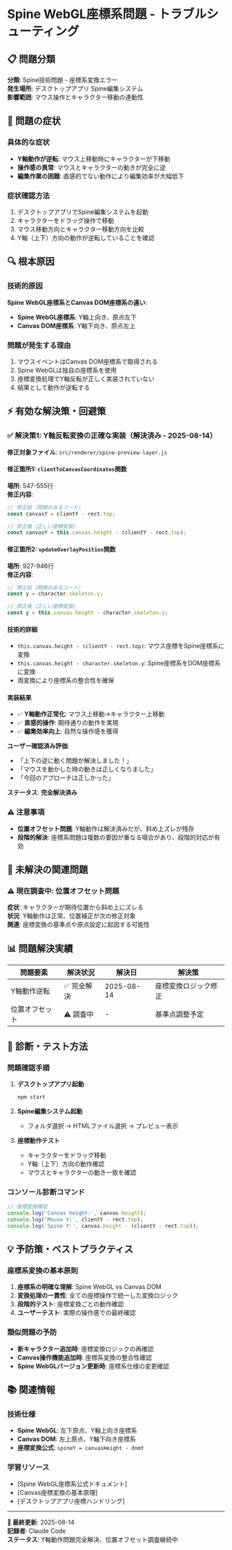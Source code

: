 # Spine WebGL座標系問題 - トラブルシューティング

## 📋 問題分類
**分類**: Spine技術問題 - 座標系変換エラー  
**発生場所**: デスクトップアプリ Spine編集システム  
**影響範囲**: マウス操作とキャラクター移動の連動性  

## 🚨 問題の症状

### 具体的な症状
- **Y軸動作が逆転**: マウス上移動時にキャラクターが下移動
- **操作感の異常**: マウスとキャラクターの動きが完全に逆
- **編集作業の困難**: 直感的でない動作により編集効率が大幅低下

### 症状確認方法
1. デスクトップアプリでSpine編集システムを起動
2. キャラクターをドラッグ操作で移動
3. マウス移動方向とキャラクター移動方向を比較
4. Y軸（上下）方向の動作が逆転していることを確認

## 🔍 根本原因

### 技術的原因
**Spine WebGL座標系とCanvas DOM座標系の違い**:
- **Spine WebGL座標系**: Y軸上向き、原点左下
- **Canvas DOM座標系**: Y軸下向き、原点左上

### 問題が発生する理由
1. マウスイベントはCanvas DOM座標系で取得される
2. Spine WebGLは独自の座標系を使用
3. 座標変換処理でY軸反転が正しく実装されていない
4. 結果として動作が逆転する

## ⚡ 有効な解決策・回避策

### ✅ **解決策1: Y軸反転変換の正確な実装**（解決済み - 2025-08-14）

**修正対象ファイル**: `src/renderer/spine-preview-layer.js`

#### **修正箇所1**: `clientToCanvasCoordinates`関数
**場所**: 547-555行  
**修正内容**:
```javascript
// 修正前（問題のあるコード）
const canvasY = clientY - rect.top;

// 修正後（正しい座標変換）
const canvasY = this.canvas.height - (clientY - rect.top);
```

#### **修正箇所2**: `updateOverlayPosition`関数
**場所**: 927-946行  
**修正内容**:
```javascript
// 修正前（問題のあるコード）
const y = character.skeleton.y;

// 修正後（正しい座標変換）
const y = this.canvas.height - character.skeleton.y;
```

#### **技術的詳細**
- `this.canvas.height - (clientY - rect.top)`: マウス座標をSpine座標系に変換
- `this.canvas.height - character.skeleton.y`: Spine座標系をDOM座標系に変換
- 両変換により座標系の整合性を確保

#### **実装結果**
- ✅ **Y軸動作正常化**: マウス上移動→キャラクター上移動
- ✅ **直感的操作**: 期待通りの動作を実現
- ✅ **編集効率向上**: 自然な操作感を獲得

**ユーザー確認済み評価**:
- 「上下の逆に動く問題が解決しました！」
- 「マウスを動かした時の動きは正しくなりました」
- 「今回のアプローチは正しかった」

**ステータス**: <!-- 🔒 確定済み解決策 - 変更禁止 --> **完全解決済み**

### ⚠️ **注意事項**
- **位置オフセット問題**: Y軸動作は解決済みだが、斜め上ズレが残存
- **段階的解決**: 座標系問題は複数の要因が重なる場合があり、段階的対応が有効

## 🔄 未解決の関連問題

### ⚠️ **現在調査中**: 位置オフセット問題
**症状**: キャラクターが期待位置から斜め上にズレる  
**状況**: Y軸動作は正常、位置補正が次の修正対象  
**関連**: 座標変換の基準点や原点設定に起因する可能性

## 📊 問題解決実績

| 問題要素 | 解決状況 | 解決日 | 解決策 |
|---------|---------|-------|-------|
| Y軸動作逆転 | ✅ 完全解決 | 2025-08-14 | 座標変換ロジック修正 |
| 位置オフセット | ⚠️ 調査中 | - | 基準点調整予定 |

## 🔧 診断・テスト方法

### 問題確認手順
1. **デスクトップアプリ起動**
   ```bash
   npm start
   ```

2. **Spine編集システム起動**
   - フォルダ選択 → HTMLファイル選択 → プレビュー表示

3. **座標動作テスト**
   - キャラクターをドラッグ移動
   - Y軸（上下）方向の動作確認
   - マウスとキャラクターの動き一致を確認

### コンソール診断コマンド
```javascript
// 座標変換確認
console.log('Canvas height:', canvas.height);
console.log('Mouse Y:', clientY - rect.top);
console.log('Spine Y:', canvas.height - (clientY - rect.top));
```

## 💡 予防策・ベストプラクティス

### 座標系変換の基本原則
1. **座標系の明確な理解**: Spine WebGL vs Canvas DOM
2. **変換処理の一貫性**: 全ての座標操作で統一した変換ロジック
3. **段階的テスト**: 座標変換ごとの動作確認
4. **ユーザーテスト**: 実際の操作感での最終確認

### 類似問題の予防
- **新キャラクター追加時**: 座標変換ロジックの再確認
- **Canvas操作機能追加時**: 座標系変換の整合性確認
- **Spine WebGLバージョン更新時**: 座標系仕様の変更確認

## 📚 関連情報

### 技術仕様
- **Spine WebGL**: 左下原点、Y軸上向き座標系
- **Canvas DOM**: 左上原点、Y軸下向き座標系
- **座標変換公式**: `spineY = canvasHeight - domY`

### 学習リソース
- [Spine WebGL座標系公式ドキュメント]
- [Canvas座標変換の基本原理]
- [デスクトップアプリ座標ハンドリング]

---

**📝 最終更新**: 2025-08-14  
**記録者**: Claude Code  
**ステータス**: Y軸動作問題完全解決、位置オフセット調査継続中
